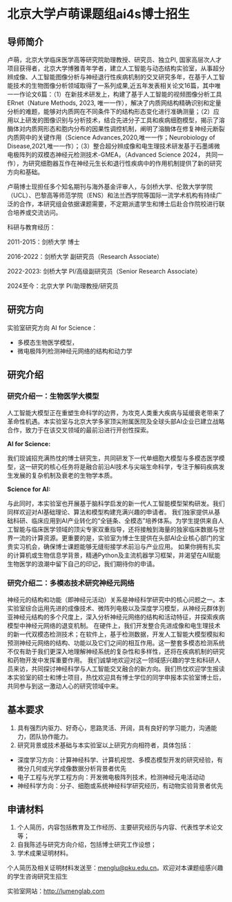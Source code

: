 # 北京大学卢萌课题组ai4s博士招生

## 导师简介
卢萌，北京大学临床医学高等研究院助理教授、研究员、独立PI, 国家高层次人才项目获得者，北京大学博雅青年学者，建立人工智能与动态结构实验室，从事超分辨成像、人工智能图像分析与神经退行性疾病机制的交叉研究多年，在基于人工智能技术的生物图像分析领域取得了一系列成果,近五年发表相关论文16篇，其中唯一一作论文6篇：（1）在新技术研发上，构建了基于人工智能的视频图像分析工具ERnet（Nature Methods, 2023, 唯一一作），解决了内质网结构精确识别和定量分析的难题，能够对内质网在不同条件下的结构形态变化进行准确测量；（2）应用以上研发的图像识别与分析技术，结合先进分子工具和疾病细胞模型，揭示了溶酶体对内质网形态和胞内分布的因果性调控机制，阐明了溶酶体在修复神经元断裂内质网中的关键作用（Science Advances,2020,唯一一作；Neurobiology of Disease,2021,唯一一作）；（3）整合超分辨成像和电生理技术研发基于石墨烯微电极阵列的双模态神经元检测技术-GMEA，（Advanced Science 2024， 共同一作），为研究细胞器互作在神经元生长和退行性疾病中的作用机制提供了新的研究方向和基础。

卢萌博士现担任多个知名期刊与海外基金评审人，与剑桥大学、伦敦大学学院（UCL）、巴黎高等师范学院（ENS）和法兰西学院等国际一流学术机构有持续广泛的合作，本研究组会依据课题需要，不定期派遣学生和博士后赴合作院校进行联合培养或交流访问。

科研与教育经历：

2011-2015：剑桥大学 博士

2016-2022：剑桥大学 副研究员（Research Associate）

2022-2023: 剑桥大学 PI/高级副研究员（Senior Research Associate）

2024至今：北京大学 PI/助理教授/研究员

## 研究方向
实验室研究方向 AI for Science：
- 多模态生物医学模型，
- 微电极阵列检测神经元网络的结构和动力学

## 研究介绍
### 研究介绍一：生物医学大模型
人工智能大模型正在重塑生命科学的边界，为攻克人类重大疾病与延缓衰老带来了革命性机遇。本实验室与北京大学多家顶尖附属医院及全球头部AI企业已建立战略合作，致力于在该交叉领域的最前沿进行开创性探索。

**AI for Science:**

我们现诚招充满热忱的博士研究生，共同研发下一代单细胞大模型与多模态医学模型，这一研究的核心任务将是融合前沿AI技术与尖端生命科学，专注于解码疾病发生发展的复杂机制及衰老的生物学本质。

**Science for AI:**

与此同时，本实验室也开展基于脑科学启发的新一代人工智能模型架构研发。我们同样欢迎对AI基础理论、算法和模型构建充满兴趣的申请者。
我们独家提供从基础科研、临床应用到AI产业转化的“全链条、全模态”培养体系。为学生提供来自人工智能与临床医学领域的顶尖专家双重指导，还将接触到海量的独家临床数据与世界一流的计算资源。更重要的是，实验室为博士生提供在头部AI企业核心部门的宝贵实习机会，确保博士课题能够无缝衔接学术前沿与产业应用。
如果你拥有扎实的计算机或生物信息学背景，精通Python及主流机器学习框架，并渴望在AI赋能生物医学的浪潮中留下自己的印记，我们期待你的申请。
### 研究介绍二：多模态技术研究神经元网络
神经元的结构和功能（即神经元活动）关系是神经科学研究中的核心问题之一。本实验室综合运用先进的成像技术、微阵列电极以及深度学习模型，从神经元群体到亚神经元结构的多个尺度上，深入分析神经元网络的结构和活动特征，并探索疾病模型中神经元网络的退变机制。
在硬件上，我们开发整合先进成像和电生理技术的新一代双模态检测技术；在软件上，基于检测数据，开发人工智能大模型模拟和预测神经元网络的结构、功能以及它们之间的相互作用。这一整套多模态检测系统不仅有助于我们更深入地理解神经系统的复杂性和多样性，还将在疾病机制的研究和药物开发中发挥重要作用。
我们诚挚地欢迎对这一领域感兴趣的学生和科研人员来访，共同探讨神经科学与人工智能交叉融合的新方向。我们热忱欢迎学生报读本实验室的硕士和博士项目，热忱欢迎具有博士学位的同学申报本实验室博士后，共同参与到这一激动人心的研究领域中来。

## 基本要求

1. 具有强烈内驱力、好奇心，思路灵活、开阔，具有良好的学习能力，沟通能力，团队协作能力。
2. 研究背景或技术基础与本实验室以上研究方向相符者，具体包括：
- 深度学习方向：计算神经科学、计算机视觉、多模态模型开发的研究经验，有微分几何或光学成像数据分析背景者优先
- 电子工程与光学工程方向：开发微电极阵列技术，检测神经元电活动动
- 神经科学方向：分子、细胞或系统神经科学研究经历，有动物实验背景者优先

## 申请材料
1. 个人简历，内容包括教育及工作经历、主要研究经历与内容、代表性学术论文等；
2. 自我陈述与研究方向介绍，包括博士研究工作设想；
3. 学术成果证明材料。
  
个人简历及相关证明材料发送至：menglu@pku.edu.cn。欢迎对本课题组感兴趣的学生咨询研究生招生

实验室网站：http://lumenglab.com
